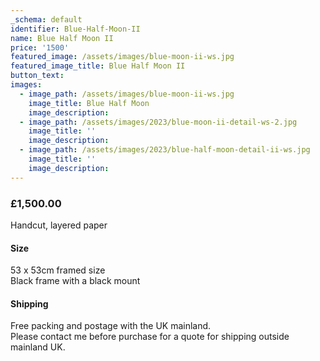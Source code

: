 ```yaml
---
_schema: default
identifier: Blue-Half-Moon-II
name: Blue Half Moon II
price: '1500'
featured_image: /assets/images/blue-moon-ii-ws.jpg
featured_image_title: Blue Half Moon II
button_text:
images:
  - image_path: /assets/images/blue-moon-ii-ws.jpg
    image_title: Blue Half Moon
    image_description:
  - image_path: /assets/images/2023/blue-moon-ii-detail-ws-2.jpg
    image_title: ''
    image_description:
  - image_path: /assets/images/2023/blue-half-moon-detail-ii-ws.jpg
    image_title: ''
    image_description:
---
```

### **£1,500.00**<br>

Handcut, layered paper

#### Size

53 x 53cm framed size<br>Black frame with a black mount

#### Shipping

Free packing and postage with the UK mainland.<br>Please contact me before purchase for a quote for shipping outside mainland UK.